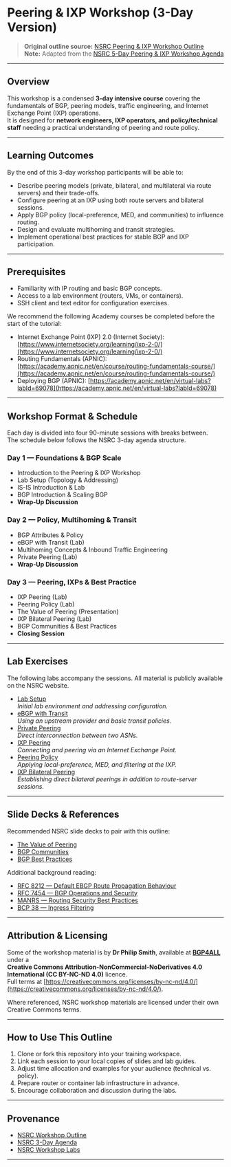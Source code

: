 # Peering & IXP Workshop (3-Day Version)

> **Original outline source:** [NSRC Peering & IXP Workshop Outline](https://nsrc.org/activities/outlines/peering-ixp-en)  
> **Note:** Adapted from the [NSRC 5-Day Peering & IXP Workshop Agenda](https://nsrc.org/activities/agendas/en/Peering%20%26%20IXP%20Workshop%20-%203%20day/)

---

## Overview

This workshop is a condensed **3-day intensive course** covering the fundamentals of BGP, peering models, traffic engineering, and Internet Exchange Point (IXP) operations.  
It is designed for **network engineers, IXP operators, and policy/technical staff** needing a practical understanding of peering and route policy.

---

## Learning Outcomes

By the end of this 3-day workshop participants will be able to:

- Describe peering models (private, bilateral, and multilateral via route servers) and their trade-offs.
- Configure peering at an IXP using both route servers and bilateral sessions.
- Apply BGP policy (local-preference, MED, and communities) to influence routing.
- Design and evaluate multihoming and transit strategies.
- Implement operational best practices for stable BGP and IXP participation.

---

## Prerequisites

- Familiarity with IP routing and basic BGP concepts.  
- Access to a lab environment (routers, VMs, or containers).  
- SSH client and text editor for configuration exercises.

We recommend the following Academy courses be completed before the start of the tutorial:
  
- Internet Exchange Point (IXP) 2.0 (Internet Society): [https://www.internetsociety.org/learning/ixp-2-0/](https://www.internetsociety.org/learning/ixp-2-0/)
- Routing Fundamentals (APNIC): [https://academy.apnic.net/en/course/routing-fundamentals-course/](https://academy.apnic.net/en/course/routing-fundamentals-course/)
- Deploying BGP (APNIC): [https://academy.apnic.net/en/virtual-labs?labId=69078](https://academy.apnic.net/en/virtual-labs?labId=69078)


---

## Workshop Format & Schedule

Each day is divided into four 90-minute sessions with breaks between.  
The schedule below follows the NSRC 3-day agenda structure.

### **Day 1 — Foundations & BGP Scale**
- Introduction to the Peering & IXP Workshop  
- Lab Setup (Topology & Addressing)  
- IS-IS Introduction & Lab  
- BGP Introduction & Scaling BGP  
- **Wrap-Up Discussion**

### **Day 2 — Policy, Multihoming & Transit**
- BGP Attributes & Policy  
- eBGP with Transit (Lab)  
- Multihoming Concepts & Inbound Traffic Engineering  
- Private Peering (Lab)  
- **Wrap-Up Discussion**

### **Day 3 — Peering, IXPs & Best Practice**
- IXP Peering (Lab)  
- Peering Policy (Lab)  
- The Value of Peering (Presentation)  
- IXP Bilateral Peering (Lab)  
- BGP Communities & Best Practices  
- **Closing Session**

---

## Lab Exercises

The following labs accompany the sessions. All material is publicly available on the NSRC website.

- [Lab Setup](https://nsrc.org/workshops/2022/rwnog/peering-ixp/networking/peering-ixp/en/labs/setup.html)  
  _Initial lab environment and addressing configuration._
- [eBGP with Transit](https://nsrc.org/workshops/2022/rwnog/peering-ixp/networking/peering-ixp/en/labs/ebgp-transit.html)  
  _Using an upstream provider and basic transit policies._
- [Private Peering](https://nsrc.org/workshops/2022/rwnog/peering-ixp/networking/peering-ixp/en/labs/private-peering.html)  
  _Direct interconnection between two ASNs._
- [IXP Peering](https://nsrc.org/workshops/2022/rwnog/peering-ixp/networking/peering-ixp/en/labs/ixp.html)  
  _Connecting and peering via an Internet Exchange Point._
- [Peering Policy](https://nsrc.org/workshops/2022/rwnog/peering-ixp/networking/peering-ixp/en/labs/peering-policy.html)  
  _Applying local-preference, MED, and filtering at the IXP._
- [IXP Bilateral Peering](https://nsrc.org/workshops/2022/rwnog/peering-ixp/networking/peering-ixp/en/labs/ixp-bilateral.html)  
  _Establishing direct bilateral peerings in addition to route-server sessions._

---

## Slide Decks & References

Recommended NSRC slide decks to pair with this outline:

- [The Value of Peering](https://nsrc.org/workshops/2022/rwnog/peering-ixp/networking/peering-ixp/en/slides/value-of-peering.pdf)  
- [BGP Communities](https://nsrc.org/workshops/2022/rwnog/peering-ixp/networking/peering-ixp/en/slides/bgp-communities.pdf)  
- [BGP Best Practices](https://nsrc.org/workshops/2022/rwnog/peering-ixp/networking/peering-ixp/en/slides/bgp-best-practices.pdf)

Additional background reading:
- [RFC 8212 — Default EBGP Route Propagation Behaviour](https://datatracker.ietf.org/doc/html/rfc8212)  
- [RFC 7454 — BGP Operations and Security](https://datatracker.ietf.org/doc/html/rfc7454)  
- [MANRS — Routing Security Best Practices](https://www.manrs.org/)  
- [BCP 38 — Ingress Filtering](https://datatracker.ietf.org/doc/html/bcp38)

---

## Attribution & Licensing

Some of the workshop material is by **Dr Philip Smith**, available at **[BGP4ALL](https://bgp4all.com/)** under a  
**Creative Commons Attribution-NonCommercial-NoDerivatives 4.0 International (CC BY-NC-ND 4.0)** licence.  
Full terms at [https://creativecommons.org/licenses/by-nc-nd/4.0/](https://creativecommons.org/licenses/by-nc-nd/4.0/).

Where referenced, NSRC workshop materials are licensed under their own Creative Commons terms.

---

## How to Use This Outline

1. Clone or fork this repository into your training workspace.  
2. Link each session to your local copies of slides and lab guides.  
3. Adjust time allocation and examples for your audience (technical vs. policy).  
4. Prepare router or container lab infrastructure in advance.  
5. Encourage collaboration and discussion during the labs.

---

## Provenance

- [NSRC Workshop Outline](https://nsrc.org/activities/outlines/peering-ixp-en)  
- [NSRC 3-Day Agenda](https://nsrc.org/activities/agendas/en/Peering%20%26%20IXP%20Workshop%20-%203%20day/)  
- [NSRC Workshop Labs](https://nsrc.org/workshops/2022/rwnog/peering-ixp/networking/peering-ixp/en/labs/)

---
